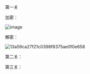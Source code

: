 第一关

加密：

![image](https://github.com/Sadinin/aes/assets/148035750/9cff575f-d5d9-4894-a633-6f8ccf600d38)

解密：

![13a59ca27f21c0398f8375ae0f0e658](https://github.com/Sadinin/aes/assets/148035750/837b3a3e-162e-43f2-a446-352a3ccfc2b0)

第二关：


第三关：

